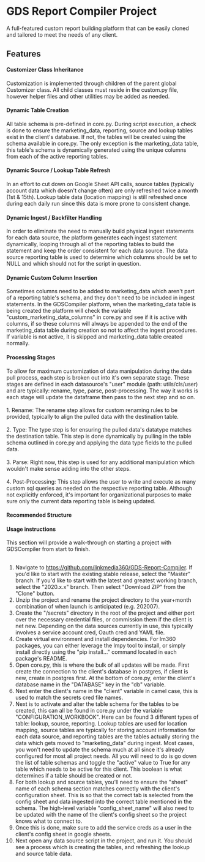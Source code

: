 # GDS Report Compiler Project
A full-featured custom report building platform that can be easily cloned and tailored to meet the needs of any client.

## Features
#### Customizer Class Inheritance
Customization is implemented through children of the parent global Customizer class. All child classes must reside in the custom.py file, however helper files and other utilities may be added as needed.

#### Dynamic Table Creation
All table schema is pre-defined in core.py. During script execution, a check is done to ensure the marketing_data, reporting, source and lookup tables exist in the client's database. If not, the tables will be created using the schema available in core.py.
The only exception is the marketing_data table, this table's schema is dynamically generated using the unique columns from each of the active reporting tables.

#### Dynamic Source / Lookup Table Refresh
In an effort to cut down on Google Sheet API calls, source tables (typically account data which doesn't change often) are only refreshed
twice a month (1st & 15th). Lookup table data (location mapping) is still refreshed once during each daily run since this data is more prone to consistent change. 

#### Dynamic Ingest / Backfilter Handling
In order to eliminate the need to manually build physical ingest statements for each data source, the platform generates each ingest statement dynamically, looping 
through all of the reporting tables to build the statement and keep the order consistent for each data source. The data source reporting 
table is used to determine which columns should be set to NULL and which should not for the script in question.

#### Dynamic Custom Column Insertion
Sometimes columns need to be added to marketing_data which aren't part of a reporting table's schema, and they don't need to be included in ingest statements. In the GDSCompiler platform, when the marketing_data table is being created the platform will check the variable "custom_marketing_data_columns" in core.py and see if it is active with columns, if so these columns will always be appended to the end of the marketing_data table during creation so not to affect the ingest procedures. If variable is not active, it is skipped and marketing_data table created normally.

#### Processing Stages
To allow for maximum customization of data manipulation during the data pull process, each step is broken out into it's own separate stage. These stages are defined in each datasource's "user" module (path: utils/cls/user) and are typically: rename, type, parse, post-processing. The way it works is each stage will update the dataframe then pass to the next step and so on.<br><br>
	1. Rename: The rename step allows for custom renaming rules to be provided,  typically to align the pulled data with the destination table.<br><br>
	2. Type: The type step is for ensuring the pulled data's datatype matches the destination table. This step is done dynamically by pulling in the table schema outlined in core.py and applying the data type fields to the pulled data.<br><br>
	3. Parse: Right now, this step is used for any additional manipulation which wouldn't make sense adding into the other steps.<br><br>
	4. Post-Processing: This step allows the user to write and execute as many custom sql queries as needed on the respective reporting table. Although not explicitly enforced, it's important for organizational purposes to make sure only the current data reporting table is being updated.

#### Recommended Structure


#### Usage instructions
This section will provide a walk-through on starting a project with GDSCompiler from start to finish.<br><br>

1. Navigate to https://github.com/linkmedia360/GDS-Report-Compiler. If you'd like to start with the existing stable release, select the "Master" branch. If you'd like to start with the latest and greatest working branch, select the "2020.x.x" branch. Then select "Download ZIP" from the "Clone" button.
2. Unzip the project and rename the project directory to the year+month combination of when launch is anticipated (e.g. 202007).
3. Create the "/secrets" directory in the root of the project and either port over the necessary credential files, or commission them if the client is net new. Depending on the data sources currently in use, this typically involves a service account cred, Oauth cred and YAML file.
4. Create virtual environment and install dependencies. For lm360 packages, you can either leverage the lmpy tool to install, or simply install directly using the "pip install…" command located in each package's README.
5. Open core.py, this is where the bulk of all updates will be made. First create the connection to the client's database in postgres, if client is new, create in postgres first. At the bottom of core.py, enter the client's database name in the "DATABASE" key in the "db" variable.
6. Next enter the client's name in the "client" variable in camel case, this is used to match the secrets cred file names.
7. Next is to activate and alter the table schema for the tables to be created, this can all be found in core.py under the variable "CONFIGURATION_WORKBOOK". Here can be found 3 different types of table: lookup, source, reporting. Lookup tables are used for location mapping, source tables are typically for storing account information for each data source, and reporting tables are the tables actually storing the data which gets moved to "marketing_data" during ingest.
Most cases, you won't need to update the schema much at all since it's already configured for most all project needs. All you will need to do is go down the list of table schemas and toggle the "active" value to True for any table which needs to be active for this client. This boolean is what determines if a table should be created or not.
8. For both lookup and source tables, you'll need to ensure the "sheet" name of each schema section matches correctly with the client's configuration sheet. This is so that the correct tab is selected from the config sheet and data ingested into the correct table mentioned in the schema. The high-level variable "config_sheet_name" will also need to be updated with the name of the client's config sheet so the project knows what to connect to.
9. Once this is done, make sure to add the service creds as a user in the client's config sheet in google sheets.
10. Next open any data source script in the project, and run it. You should see a process which is creating the tables, and refreshing the lookup and source table data.

